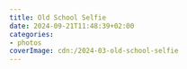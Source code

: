```yaml
---
title: Old School Selfie
date: 2024-09-21T11:48:39+02:00
categories:
- photos
coverImage: cdn:/2024-03-old-school-selfie
---
```


